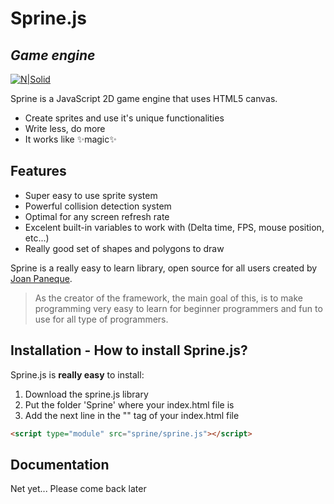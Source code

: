 # Sprine.js
## _Game engine_

[![N|Solid](https://imgur.com/rQLFLWd.png)](#)

Sprine is a JavaScript 2D game engine that uses HTML5 canvas.

- Create sprites and use it's unique functionalities
- Write less, do more                                                                                                        
- It works like ✨magic✨

## Features

- Super easy to use sprite system
- Powerful collision detection system
- Optimal for any screen refresh rate
- Excelent built-in variables to work with (Delta time, FPS, mouse position, etc...)
- Really good set of shapes and polygons to draw

Sprine is a really easy to learn library, open source for all users
created by [Joan Paneque].

> As the creator of the framework, the main
> goal of this, is to make programming very
> easy to learn for beginner programmers
> and fun to use for all type of programmers.

## Installation - How to install Sprine.js?

Sprine.js is __really easy__ to install:

1. Download the sprine.js library
2. Put the folder 'Sprine' where your index.html file is
3. Add the next line in the "<head>" tag of your index.html file

```html
<script type="module" src="sprine/sprine.js"></script>
```

## Documentation
Net yet... Please come back later

  [Joan Paneque]: <https://github.com/joanpaneque>
